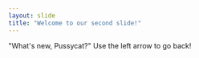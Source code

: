 ```yaml
---
layout: slide
title: "Welcome to our second slide!"
---
```

"What's new, Pussycat?"
Use the left arrow to go back!
